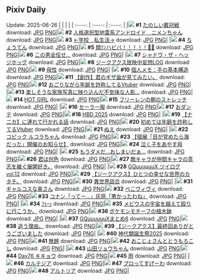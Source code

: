 ## Pixiv Daily
Update: 2025-06-26
|      |      |      |
| :----: | :----: | :----: |
|![](https://pixiv.microyu.workers.dev/c/240x480/img-master/img/2025/06/24/15/35/42/131921485_p0_master1200.jpg) **#1** [たのしい戴冠戦](https://www.pixiv.net/artworks/131921485) download: [JPG](https://pixiv.microyu.workers.dev/img-original/img/2025/06/24/15/35/42/131921485_p0.jpg) [PNG](https://pixiv.microyu.workers.dev/img-original/img/2025/06/24/15/35/42/131921485_p0.png)|![](https://pixiv.microyu.workers.dev/c/240x480/img-master/img/2025/06/24/07/16/27/131912924_p0_master1200.jpg) **#2** [人格選択型地雷系アンドロイド　ニメンちゃん](https://www.pixiv.net/artworks/131912924) download: [JPG](https://pixiv.microyu.workers.dev/img-original/img/2025/06/24/07/16/27/131912924_p0.jpg) [PNG](https://pixiv.microyu.workers.dev/img-original/img/2025/06/24/07/16/27/131912924_p0.png)|![](https://pixiv.microyu.workers.dev/c/240x480/img-master/img/2025/06/25/12/00/09/131952317_p0_master1200.jpg) **#3** [←学校　私生活→](https://www.pixiv.net/artworks/131952317) download: [JPG](https://pixiv.microyu.workers.dev/img-original/img/2025/06/25/12/00/09/131952317_p0.jpg) [PNG](https://pixiv.microyu.workers.dev/img-original/img/2025/06/25/12/00/09/131952317_p0.png)|
|![](https://pixiv.microyu.workers.dev/c/240x480/img-master/img/2025/06/25/04/32/01/131945557_p0_master1200.jpg) **#4** [ちょうてん](https://www.pixiv.net/artworks/131945557) download: [JPG](https://pixiv.microyu.workers.dev/img-original/img/2025/06/25/04/32/01/131945557_p0.jpg) [PNG](https://pixiv.microyu.workers.dev/img-original/img/2025/06/25/04/32/01/131945557_p0.png)|![](https://pixiv.microyu.workers.dev/c/240x480/img-master/img/2025/06/24/00/00/10/131903661_p0_master1200.jpg) **#5** [類ｸﾝハピバ！！！！！🎂🎉](https://www.pixiv.net/artworks/131903661) download: [JPG](https://pixiv.microyu.workers.dev/img-original/img/2025/06/24/00/00/10/131903661_p0.jpg) [PNG](https://pixiv.microyu.workers.dev/img-original/img/2025/06/24/00/00/10/131903661_p0.png)|![](https://pixiv.microyu.workers.dev/c/240x480/img-master/img/2025/06/25/17/29/55/131958679_p0_master1200.jpg) **#6** [この男全任せ…](https://www.pixiv.net/artworks/131958679) download: [JPG](https://pixiv.microyu.workers.dev/img-original/img/2025/06/25/17/29/55/131958679_p0.jpg) [PNG](https://pixiv.microyu.workers.dev/img-original/img/2025/06/25/17/29/55/131958679_p0.png)|
|![](https://pixiv.microyu.workers.dev/c/240x480/img-master/img/2025/06/24/00/00/14/131903694_p0_master1200.jpg) **#7** [シャドウ・ザ・ヘッジホッグ](https://www.pixiv.net/artworks/131903694) download: [JPG](https://pixiv.microyu.workers.dev/img-original/img/2025/06/24/00/00/14/131903694_p0.jpg) [PNG](https://pixiv.microyu.workers.dev/img-original/img/2025/06/24/00/00/14/131903694_p0.png)|![](https://pixiv.microyu.workers.dev/c/240x480/img-master/img/2025/06/25/05/35/26/131946304_p0_master1200.jpg) **#8** [ジークアクス放映中妄想LOG](https://www.pixiv.net/artworks/131946304) download: [JPG](https://pixiv.microyu.workers.dev/img-original/img/2025/06/25/05/35/26/131946304_p0.jpg) [PNG](https://pixiv.microyu.workers.dev/img-original/img/2025/06/25/05/35/26/131946304_p0.png)|![](https://pixiv.microyu.workers.dev/c/240x480/img-master/img/2025/06/25/00/00/19/131938787_p0_master1200.jpg) **#9** [母性](https://www.pixiv.net/artworks/131938787) download: [JPG](https://pixiv.microyu.workers.dev/img-original/img/2025/06/25/00/00/19/131938787_p0.jpg) [PNG](https://pixiv.microyu.workers.dev/img-original/img/2025/06/25/00/00/19/131938787_p0.png)|
|![](https://pixiv.microyu.workers.dev/c/240x480/img-master/img/2025/06/24/06/00/07/131911667_p0_master1200.jpg) **#10** [個人メモ：手の基本構造](https://www.pixiv.net/artworks/131911667) download: [JPG](https://pixiv.microyu.workers.dev/img-original/img/2025/06/24/06/00/07/131911667_p0.jpg) [PNG](https://pixiv.microyu.workers.dev/img-original/img/2025/06/24/06/00/07/131911667_p0.png)|![](https://pixiv.microyu.workers.dev/c/240x480/img-master/img/2025/06/24/15/24/08/131903977_p0_master1200.jpg) **#11** [【創作】君のギザ歯が見てみたい。](https://www.pixiv.net/artworks/131903977) download: [JPG](https://pixiv.microyu.workers.dev/img-original/img/2025/06/24/15/24/08/131903977_p0.jpg) [PNG](https://pixiv.microyu.workers.dev/img-original/img/2025/06/24/15/24/08/131903977_p0.png)|![](https://pixiv.microyu.workers.dev/c/240x480/img-master/img/2025/06/24/21/12/49/131931605_p0_master1200.jpg) **#12** [おごりながら年齢を詐称してるVtuber](https://www.pixiv.net/artworks/131931605) download: [JPG](https://pixiv.microyu.workers.dev/img-original/img/2025/06/24/21/12/49/131931605_p0.jpg) [PNG](https://pixiv.microyu.workers.dev/img-original/img/2025/06/24/21/12/49/131931605_p0.png)|
|![](https://pixiv.microyu.workers.dev/c/240x480/img-master/img/2025/06/24/12/03/20/131917537_p0_master1200.jpg) **#13** [楽しそうな家族写真に映り込んだ不気味な人影…](https://www.pixiv.net/artworks/131917537) download: [JPG](https://pixiv.microyu.workers.dev/img-original/img/2025/06/24/12/03/20/131917537_p0.jpg) [PNG](https://pixiv.microyu.workers.dev/img-original/img/2025/06/24/12/03/20/131917537_p0.png)|![](https://pixiv.microyu.workers.dev/c/240x480/img-master/img/2025/06/25/00/00/25/131938837_p0_master1200.jpg) **#14** [HOT GIRL](https://www.pixiv.net/artworks/131938837) download: [JPG](https://pixiv.microyu.workers.dev/img-original/img/2025/06/25/00/00/25/131938837_p0.jpg) [PNG](https://pixiv.microyu.workers.dev/img-original/img/2025/06/25/00/00/25/131938837_p0.png)|![](https://pixiv.microyu.workers.dev/c/240x480/img-master/img/2025/06/24/00/00/19/131903733_p0_master1200.jpg) **#15** [フリーレンの朝のストレッチ](https://www.pixiv.net/artworks/131903733) download: [JPG](https://pixiv.microyu.workers.dev/img-original/img/2025/06/24/00/00/19/131903733_p0.jpg) [PNG](https://pixiv.microyu.workers.dev/img-original/img/2025/06/24/00/00/19/131903733_p0.png)|
|![](https://pixiv.microyu.workers.dev/c/240x480/img-master/img/2025/06/25/00/02/18/131939158_p0_master1200.jpg) **#16** [セーラー服](https://www.pixiv.net/artworks/131939158) download: [JPG](https://pixiv.microyu.workers.dev/img-original/img/2025/06/25/00/02/18/131939158_p0.jpg) [PNG](https://pixiv.microyu.workers.dev/img-original/img/2025/06/25/00/02/18/131939158_p0.png)|![](https://pixiv.microyu.workers.dev/c/240x480/img-master/img/2025/06/24/18/31/29/131925718_p0_master1200.jpg) **#17** [おダンテ](https://www.pixiv.net/artworks/131925718) download: [JPG](https://pixiv.microyu.workers.dev/img-original/img/2025/06/24/18/31/29/131925718_p0.jpg) [PNG](https://pixiv.microyu.workers.dev/img-original/img/2025/06/24/18/31/29/131925718_p0.png)|![](https://pixiv.microyu.workers.dev/c/240x480/img-master/img/2025/06/24/02/07/23/131908224_p0_master1200.jpg) **#18** [HBD 2025](https://www.pixiv.net/artworks/131908224) download: [JPG](https://pixiv.microyu.workers.dev/img-original/img/2025/06/24/02/07/23/131908224_p0.jpg) [PNG](https://pixiv.microyu.workers.dev/img-original/img/2025/06/24/02/07/23/131908224_p0.png)|
|![](https://pixiv.microyu.workers.dev/c/240x480/img-master/img/2025/06/25/07/36/35/131948164_p0_master1200.jpg) **#19** [【ナニカ】に連れて行かれる話](https://www.pixiv.net/artworks/131948164) download: [JPG](https://pixiv.microyu.workers.dev/img-original/img/2025/06/25/07/36/35/131948164_p0.jpg) [PNG](https://pixiv.microyu.workers.dev/img-original/img/2025/06/25/07/36/35/131948164_p0.png)|![](https://pixiv.microyu.workers.dev/c/240x480/img-master/img/2025/06/25/21/08/03/131966567_p0_master1200.jpg) **#20** [初めては年齢を詐称してるVtuber](https://www.pixiv.net/artworks/131966567) download: [JPG](https://pixiv.microyu.workers.dev/img-original/img/2025/06/25/21/08/03/131966567_p0.jpg) [PNG](https://pixiv.microyu.workers.dev/img-original/img/2025/06/25/21/08/03/131966567_p0.png)|![](https://pixiv.microyu.workers.dev/c/240x480/img-master/img/2025/06/24/00/06/58/131904322_p0_master1200.jpg) **#21** [ぬえ](https://www.pixiv.net/artworks/131904322) download: [JPG](https://pixiv.microyu.workers.dev/img-original/img/2025/06/24/00/06/58/131904322_p0.jpg) [PNG](https://pixiv.microyu.workers.dev/img-original/img/2025/06/24/00/06/58/131904322_p0.png)|
|![](https://pixiv.microyu.workers.dev/c/240x480/img-master/img/2025/06/24/21/23/30/131931994_p0_master1200.jpg) **#22** [コピック ルコラちゃん](https://www.pixiv.net/artworks/131931994) download: [JPG](https://pixiv.microyu.workers.dev/img-original/img/2025/06/24/21/23/30/131931994_p0.jpg) [PNG](https://pixiv.microyu.workers.dev/img-original/img/2025/06/24/21/23/30/131931994_p0.png)|![](https://pixiv.microyu.workers.dev/c/240x480/img-master/img/2025/06/24/19/52/44/131928322_p0_master1200.jpg) **#23** [【個展「目が覚めたら海だった」開催のお知らせ】](https://www.pixiv.net/artworks/131928322) download: [JPG](https://pixiv.microyu.workers.dev/img-original/img/2025/06/24/19/52/44/131928322_p0.jpg) [PNG](https://pixiv.microyu.workers.dev/img-original/img/2025/06/24/19/52/44/131928322_p0.png)|![](https://pixiv.microyu.workers.dev/c/240x480/img-master/img/2025/06/24/17/50/03/131924229_p0_master1200.jpg) **#24** [泣く子をあやす母](https://www.pixiv.net/artworks/131924229) download: [JPG](https://pixiv.microyu.workers.dev/img-original/img/2025/06/24/17/50/03/131924229_p0.jpg) [PNG](https://pixiv.microyu.workers.dev/img-original/img/2025/06/24/17/50/03/131924229_p0.png)|
|![](https://pixiv.microyu.workers.dev/c/240x480/img-master/img/2025/06/24/15/50/49/131921732_p0_master1200.jpg) **#25** [もうダメだ…おしまいだぁ…](https://www.pixiv.net/artworks/131921732) download: [JPG](https://pixiv.microyu.workers.dev/img-original/img/2025/06/24/15/50/49/131921732_p0.jpg) [PNG](https://pixiv.microyu.workers.dev/img-original/img/2025/06/24/15/50/49/131921732_p0.png)|![](https://pixiv.microyu.workers.dev/c/240x480/img-master/img/2025/06/24/19/39/52/131927938_p0_master1200.jpg) **#26** [君は何色](https://www.pixiv.net/artworks/131927938) download: [JPG](https://pixiv.microyu.workers.dev/img-original/img/2025/06/24/19/39/52/131927938_p0.jpg) [PNG](https://pixiv.microyu.workers.dev/img-original/img/2025/06/24/19/39/52/131927938_p0.png)|![](https://pixiv.microyu.workers.dev/c/240x480/img-master/img/2025/06/25/16/26/36/131957305_p0_master1200.jpg) **#27** [敵キャラが仲間キャラの意志を継ぐ展開好き。](https://www.pixiv.net/artworks/131957305) download: [JPG](https://pixiv.microyu.workers.dev/img-original/img/2025/06/25/16/26/36/131957305_p0.jpg) [PNG](https://pixiv.microyu.workers.dev/img-original/img/2025/06/25/16/26/36/131957305_p0.png)|
|![](https://pixiv.microyu.workers.dev/c/240x480/img-master/img/2025/06/25/00/05/31/131939358_p0_master1200.jpg) **#28** [GQuuuuuuX ツイログvol.12](https://www.pixiv.net/artworks/131939358) download: [JPG](https://pixiv.microyu.workers.dev/img-original/img/2025/06/25/00/05/31/131939358_p0.jpg) [PNG](https://pixiv.microyu.workers.dev/img-original/img/2025/06/25/00/05/31/131939358_p0.png)|![](https://pixiv.microyu.workers.dev/c/240x480/img-master/img/2025/06/25/08/22/39/131948933_p0_master1200.jpg) **#29** [【ジークアクス】ひとつの幸せな世界のカタチ。](https://www.pixiv.net/artworks/131948933) download: [JPG](https://pixiv.microyu.workers.dev/img-original/img/2025/06/25/08/22/39/131948933_p0.jpg) [PNG](https://pixiv.microyu.workers.dev/img-original/img/2025/06/25/08/22/39/131948933_p0.png)|![](https://pixiv.microyu.workers.dev/c/240x480/img-master/img/2025/06/24/03/08/00/131909359_p0_master1200.jpg) **#30** [異世界談合](https://www.pixiv.net/artworks/131909359) download: [JPG](https://pixiv.microyu.workers.dev/img-original/img/2025/06/24/03/08/00/131909359_p0.jpg) [PNG](https://pixiv.microyu.workers.dev/img-original/img/2025/06/24/03/08/00/131909359_p0.png)|
|![](https://pixiv.microyu.workers.dev/c/240x480/img-master/img/2025/06/24/16/19/58/131922299_p0_master1200.jpg) **#31** [ギャルコスな奥さん](https://www.pixiv.net/artworks/131922299) download: [JPG](https://pixiv.microyu.workers.dev/img-original/img/2025/06/24/16/19/58/131922299_p0.jpg) [PNG](https://pixiv.microyu.workers.dev/img-original/img/2025/06/24/16/19/58/131922299_p0.png)|![](https://pixiv.microyu.workers.dev/c/240x480/img-master/img/2025/06/24/20/05/56/131928984_p0_master1200.jpg) **#32** [ぺこヴィヴィ](https://www.pixiv.net/artworks/131928984) download: [JPG](https://pixiv.microyu.workers.dev/img-original/img/2025/06/24/20/05/56/131928984_p0.jpg) [PNG](https://pixiv.microyu.workers.dev/img-original/img/2025/06/24/20/05/56/131928984_p0.png)|![](https://pixiv.microyu.workers.dev/c/240x480/img-master/img/2025/06/24/18/50/41/131926232_p0_master1200.jpg) **#33** [コナン「ってー…」灰原「悪かったわね」](https://www.pixiv.net/artworks/131926232) download: [JPG](https://pixiv.microyu.workers.dev/img-original/img/2025/06/24/18/50/41/131926232_p0.jpg) [PNG](https://pixiv.microyu.workers.dev/img-original/img/2025/06/24/18/50/41/131926232_p0.png)|
|![](https://pixiv.microyu.workers.dev/c/240x480/img-master/img/2025/06/24/00/00/03/131903589_p0_master1200.jpg) **#34** [ﾌｩｰｯ](https://www.pixiv.net/artworks/131903589) download: [JPG](https://pixiv.microyu.workers.dev/img-original/img/2025/06/24/00/00/03/131903589_p0.jpg) [PNG](https://pixiv.microyu.workers.dev/img-original/img/2025/06/24/00/00/03/131903589_p0.png)|![](https://pixiv.microyu.workers.dev/c/240x480/img-master/img/2025/06/24/15/04/32/131920932_p0_master1200.jpg) **#35** [メビウスの宇宙を越えて殴りに行こうか。](https://www.pixiv.net/artworks/131920932) download: [JPG](https://pixiv.microyu.workers.dev/img-original/img/2025/06/24/15/04/32/131920932_p0.jpg) [PNG](https://pixiv.microyu.workers.dev/img-original/img/2025/06/24/15/04/32/131920932_p0.png)|![](https://pixiv.microyu.workers.dev/c/240x480/img-master/img/2025/06/25/21/28/07/131914156_p0_master1200.jpg) **#36** [ポケモンモチーフの植木鉢](https://www.pixiv.net/artworks/131914156) download: [JPG](https://pixiv.microyu.workers.dev/img-original/img/2025/06/25/21/28/07/131914156_p0.jpg) [PNG](https://pixiv.microyu.workers.dev/img-original/img/2025/06/25/21/28/07/131914156_p0.png)|
|![](https://pixiv.microyu.workers.dev/c/240x480/img-master/img/2025/06/25/00/01/04/131938989_p0_master1200.jpg) **#37** [GQuuuuuuXまとめ6](https://www.pixiv.net/artworks/131938989) download: [JPG](https://pixiv.microyu.workers.dev/img-original/img/2025/06/25/00/01/04/131938989_p0.jpg) [PNG](https://pixiv.microyu.workers.dev/img-original/img/2025/06/25/00/01/04/131938989_p0.png)|![](https://pixiv.microyu.workers.dev/c/240x480/img-master/img/2025/06/25/01/55/30/131942918_p0_master1200.jpg) **#38** [追う理由。](https://www.pixiv.net/artworks/131942918) download: [JPG](https://pixiv.microyu.workers.dev/img-original/img/2025/06/25/01/55/30/131942918_p0.jpg) [PNG](https://pixiv.microyu.workers.dev/img-original/img/2025/06/25/01/55/30/131942918_p0.png)|![](https://pixiv.microyu.workers.dev/c/240x480/img-master/img/2025/06/25/05/37/51/131946335_p0_master1200.jpg) **#39** [【ジークアクス】最終回ありがとうございました](https://www.pixiv.net/artworks/131946335) download: [JPG](https://pixiv.microyu.workers.dev/img-original/img/2025/06/25/05/37/51/131946335_p0.jpg) [PNG](https://pixiv.microyu.workers.dev/img-original/img/2025/06/25/05/37/51/131946335_p0.png)|
|![](https://pixiv.microyu.workers.dev/c/240x480/img-master/img/2025/06/24/00/26/55/131905144_p0_master1200.jpg) **#40** [神代類誕生祭2025](https://www.pixiv.net/artworks/131905144) download: [JPG](https://pixiv.microyu.workers.dev/img-original/img/2025/06/24/00/26/55/131905144_p0.jpg) [PNG](https://pixiv.microyu.workers.dev/img-original/img/2025/06/24/00/26/55/131905144_p0.png)|![](https://pixiv.microyu.workers.dev/c/240x480/img-master/img/2025/06/24/00/00/14/131903695_p0_master1200.jpg) **#41** [無題](https://www.pixiv.net/artworks/131903695) download: [JPG](https://pixiv.microyu.workers.dev/img-original/img/2025/06/24/00/00/14/131903695_p0.jpg) [PNG](https://pixiv.microyu.workers.dev/img-original/img/2025/06/24/00/00/14/131903695_p0.png)|![](https://pixiv.microyu.workers.dev/c/240x480/img-master/img/2025/06/25/00/49/57/131941081_p0_master1200.jpg) **#42** [おこじょさんととうもろこし](https://www.pixiv.net/artworks/131941081) download: [JPG](https://pixiv.microyu.workers.dev/img-original/img/2025/06/25/00/49/57/131941081_p0.jpg) [PNG](https://pixiv.microyu.workers.dev/img-original/img/2025/06/25/00/49/57/131941081_p0.png)|
|![](https://pixiv.microyu.workers.dev/c/240x480/img-master/img/2025/06/25/00/06/12/131939389_p0_master1200.jpg) **#43** [山田リョウちゃん](https://www.pixiv.net/artworks/131939389) download: [JPG](https://pixiv.microyu.workers.dev/img-original/img/2025/06/25/00/06/12/131939389_p0.jpg) [PNG](https://pixiv.microyu.workers.dev/img-original/img/2025/06/25/00/06/12/131939389_p0.png)|![](https://pixiv.microyu.workers.dev/c/240x480/img-master/img/2025/06/24/03/28/22/131909666_p0_master1200.jpg) **#44** [Day76 キキョウ](https://www.pixiv.net/artworks/131909666) download: [JPG](https://pixiv.microyu.workers.dev/img-original/img/2025/06/24/03/28/22/131909666_p0.jpg) [PNG](https://pixiv.microyu.workers.dev/img-original/img/2025/06/24/03/28/22/131909666_p0.png)|![](https://pixiv.microyu.workers.dev/c/240x480/img-master/img/2025/06/24/20/00/07/131928605_p0_master1200.jpg) **#45** [雨](https://www.pixiv.net/artworks/131928605) download: [JPG](https://pixiv.microyu.workers.dev/img-original/img/2025/06/24/20/00/07/131928605_p0.jpg) [PNG](https://pixiv.microyu.workers.dev/img-original/img/2025/06/24/20/00/07/131928605_p0.png)|
|![](https://pixiv.microyu.workers.dev/c/240x480/img-master/img/2025/06/24/00/03/03/131904125_p0_master1200.jpg) **#46** [カルテジア](https://www.pixiv.net/artworks/131904125) download: [JPG](https://pixiv.microyu.workers.dev/img-original/img/2025/06/24/00/03/03/131904125_p0.jpg) [PNG](https://pixiv.microyu.workers.dev/img-original/img/2025/06/24/00/03/03/131904125_p0.png)|![](https://pixiv.microyu.workers.dev/c/240x480/img-master/img/2025/06/25/19/07/20/131961989_p0_master1200.jpg) **#47** [プロってすげーわ](https://www.pixiv.net/artworks/131961989) download: [JPG](https://pixiv.microyu.workers.dev/img-original/img/2025/06/25/19/07/20/131961989_p0.jpg) [PNG](https://pixiv.microyu.workers.dev/img-original/img/2025/06/25/19/07/20/131961989_p0.png)|![](https://pixiv.microyu.workers.dev/c/240x480/img-master/img/2025/06/24/18/56/30/131926390_p0_master1200.jpg) **#48** [アルトリア](https://www.pixiv.net/artworks/131926390) download: [JPG](https://pixiv.microyu.workers.dev/img-original/img/2025/06/24/18/56/30/131926390_p0.jpg) [PNG](https://pixiv.microyu.workers.dev/img-original/img/2025/06/24/18/56/30/131926390_p0.png)|
